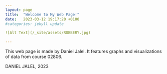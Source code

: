 ```yaml
---
layout: page
title:  "Welcome to My Web Page!"
date:   2023-03-12 19:17:20 +0100
#categories: jekyll update

![Alt Text](/_site/assets/ROBBERY.jpg)

---
```

This web page is made by Daniel Jalel. It features graphs and visualizations of data from course 02806. 

DANIEL JALEL, 2023
